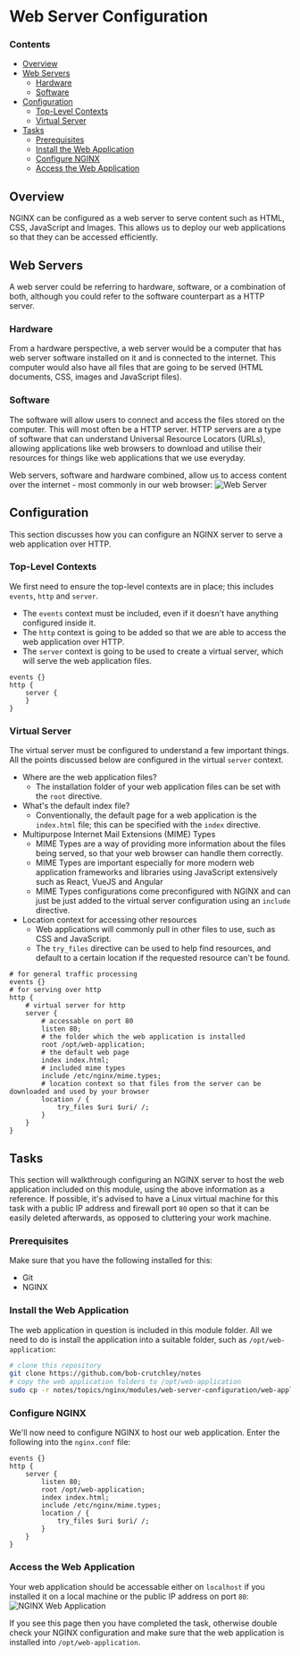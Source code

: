 # Web Server Configuration
<!--TOC_START-->
### Contents
- [Overview](#overview)
- [Web Servers](#web-servers)
	- [Hardware](#hardware)
	- [Software](#software)
- [Configuration](#configuration)
	- [Top-Level Contexts](#toplevel-contexts)
	- [Virtual Server](#virtual-server)
- [Tasks](#tasks)
	- [Prerequisites](#prerequisites)
	- [Install the Web Application](#install-the-web-application)
	- [Configure NGINX](#configure-nginx)
	- [Access the Web Application](#access-the-web-application)

<!--TOC_END-->
## Overview
NGINX can be configured as a web server to serve content such as HTML, CSS, JavaScript and Images.
This allows us to deploy our web applications so that they can be accessed efficiently.

## Web Servers
A web server could be referring to hardware, software, or a combination of both, although you could refer to the software counterpart as a HTTP server.

### Hardware
From a hardware perspective, a web server would be a computer that has web server software installed on it and is connected to the internet.
This computer would also have all files that are going to be served (HTML documents, CSS, images and JavaScript files).

### Software
The software will allow users to connect and access the files stored on the computer.
This will most often be a HTTP server.
HTTP servers are a type of software that can understand Universal Resource Locators (URLs), allowing applications like web browsers to download and utilise their resources for things like web applications that we use everyday.

Web servers, software and hardware combined, allow us to access content over the internet - most commonly in our web browser:
![Web Server](https://lh3.googleusercontent.com/jjIKwaFUdtPFK4785VQbd67_F0g_t3Q2FoAwWp6A7-jBwIel3r8nlRh5sWVzIu50TVIVJCcC6AkQDC5_KH2RrbQbEGDnhEcF8-Ebs_bZX_eadZS_40GrXdgN5WqhEhvM07H8wGuVU1UpcJ9tHmwYrIiLFlhGdZLl8H1gLnf8KA_FJVz_EE4quNo-jnU3a-fCTI5pgh6BocULmrQBqbxkDLVKN0cpUlACuPqrUf9i0zcWus8SCat3fHrX8TV1lwrYkKQ4rIT0hh-MyhSNL94NC8iXr_x1XQoOCZD422eQBIMVXtMkY_QbkkKf8VqHNLm5QA1L8-u1XjIGoUmVmINQm1w73EZARbgcHX2BQ02WCS83COehpZybXSp3mdRp3V59-qeuygR2uhpkhJnCyhTk5iWW4AEU8YPAugtcN1b4EjWVq9V2xRnav6WvElo-J486ZUKK0ygxDY-blBVLxZcqOTwxhdUW1LzwxhtVZeYLdO3P62QjUYKgSjDzyJlEpSMXxLVCTiCff1ARNd32Z2zPmBWMmiyj7qWOxMl9p31aaLscvZEHg1uTs0hY7D9cj9jFk4oQqHhcrrrJbRhIxHUO0bYJBfD2ntPSMUJdlr6y0ylcKP1Q63FdPDTw9_zpJdyVCjMLy0H4JrKpU4oxuwyjf20iO1mYbgcp-9Pyds8ikUamkxYTRnKL2HdhC0p0B_BB2TBIemY1QOO5h83Lp336h67RWM5CLfzBgGbRaDzwnSUHkI0m=w1254-h620-no)

## Configuration
This section discusses how you can configure an NGINX server to serve a web application over HTTP.

### Top-Level Contexts
We first need to ensure the top-level contexts are in place; this includes `events`, `http` and `server`.
- The `events` context must be included, even if it doesn't have anything configured inside it.
- The `http` context is going to be added so that we are able to access the web application over HTTP.
- The `server` context is going to be used to create a virtual server, which will serve the web application files.
```text
events {}
http {
    server {
    }
}
```
### Virtual Server
The virtual server must be configured to understand a few important things.
All the points discussed below are configured in the virtual `server` context.
- Where are the web application files?
    - The installation folder of your web application files can be set with the `root` directive.
- What's the default index file?
    - Conventionally, the default page for a web application is the `index.html` file; this can be specified with the `index` directive.
- Multipurpose Internet Mail Extensions (MIME) Types
    - MIME Types are a way of providing more information about the files being served, so that your web browser can handle them correctly.
    - MIME Types are important especially for more modern web application frameworks and libraries using JavaScript extensively such as React, VueJS and Angular
    - MIME Types configurations come preconfigured with NGINX and can just be just added to the virtual server configuration using an `include` directive.
- Location context for accessing other resources
    - Web applications will commonly pull in other files to use, such as CSS and JavaScript.
    - The `try_files` directive can be used to help find resources, and default to a certain location if the requested resource can't be found.
```text
# for general traffic processing
events {}
# for serving over http
http {
    # virtual server for http
    server {
        # accessable on port 80
        listen 80;
        # the folder which the web application is installed
        root /opt/web-application;
        # the default web page
        index index.html;
        # included mime types
        include /etc/nginx/mime.types;
        # location context so that files from the server can be downloaded and used by your browser
        location / {
            try_files $uri $uri/ /;
        }
    }
}
```

## Tasks
This section will walkthrough configuring an NGINX server to host the web application included on this module, using the above information as a reference.
If possible, it's advised to have a Linux virtual machine for this task with a public IP address and firewall port `80` open so that it can be easily deleted afterwards, as opposed to cluttering your work machine.

### Prerequisites
Make sure that you have the following installed for this:
- Git
- NGINX

### Install the Web Application
The web application in question is included in this module folder.
All we need to do is install the application into a suitable folder, such as `/opt/web-application`:
```bash
# clone this repository
git clone https://github.com/bob-crutchley/notes
# copy the web application folders to /opt/web-application
sudo cp -r notes/topics/nginx/modules/web-server-configuration/web-application /opt/
```

### Configure NGINX
We'll now need to configure NGINX to host our web application.
Enter the following into the `nginx.conf` file:
```text
events {}
http {
    server {
        listen 80;
        root /opt/web-application;
        index index.html;
        include /etc/nginx/mime.types;
        location / {
            try_files $uri $uri/ /;
        }
    }
}
```

### Access the Web Application
Your web application should be accessable either on `localhost` if you installed it on a local machine or the public IP address on port `80`:
![NGINX Web Application](https://lh3.googleusercontent.com/4rBKXTIQR1IfBUGO5Z8xsNdrLhG8obTn4s6TICIT-j5mc9jk1twZSzw4nmA9CNmglAW8MciKcyHLaA6OXuav-XmrHy0V-_FA1xncKWf3r52GWXdkzwP4eLKoLqDiRBo--OvmBVX7VUVC6NTyOozMXusjEHWSMjaS40dbi_pXwEDDlp-7VcOGOlWFf2-Y3r1COPGAooOHaq2ZOTbRJIdwwPmCEMPG8wAXQ6fvlFAPEhEZzaThMXxn2kgAzELzfVHjW4sEQ4xJDn0tDHcn8tAHzSwyHtRSkG4yW88X5sZ75zB54pWrtU8Dt7xz_iazN0NxezbZ-ohjJdL9yRepmjqtrt-5lNhHperlnfooAAtM8CEF6GfJSORkRc5EK1J31vbhq2_-uL-Twq_FYaXjU-8poxUnaA--esG3R8FskxHowbGIZOXqzrqoFqlX5LLK4BeBZoIpMbJLQ2qX9GvSQ9-UluI6ICxGQlXlc0XEl-XCEWf2nf2nJ-KgO6vhKFIjH_EmDTLrVezSNQOWnRJ-cHXwBOy_QiBWPOPEfLvu5nBmcyn-zWu5B3JpmwjL-f1ECI3zH4gLDBrCOVhCi6demvW-Pm6yXeoFQCQZTcMUZh_WMuyvaeT20M-Lv8FZsxCrlBiz42h8EO0hJKXxmLHuaAPD_3Szw5ccxEAU__m3rGP1BiXkKyDxhpGxTwmVepaUV3wXiP2J1Toe2kPlwhK-jG8Ne4RsjBV6-21-n3yIzvrl-7Rl6AZf=w1028-h450-no)

If you see this page then you have completed the task, otherwise double check your NGINX configuration and make sure that the web application is installed into `/opt/web-application`.
